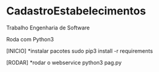 # CadastroEstabelecimentos
Trabalho Engenharia de Software

Roda com Python3



[INICIO] *instalar pacotes
sudo pip3 install -r requirements

[RODAR] *rodar o webservice
python3 pag.py
